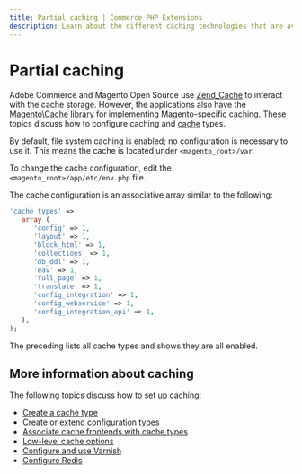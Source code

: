 ```yaml
---
title: Partial caching | Commerce PHP Extensions
description: Learn about the different caching technologies that are available to Adobe Commerce and Magento Open Source extension developers.
---
```


# Partial caching

Adobe Commerce and Magento Open Source use [Zend_Cache](http://framework.zend.com/manual/1.12/en/zend.cache.html) to interact with the cache storage. However, the applications also have the [Magento\Cache](https://github.com/magento/magento2/blob/2.4/lib/internal/Magento/Framework/Cache) [library](https://glossary.magento.com/library) for implementing Magento-specific caching. These topics discuss how to configure caching and [cache](https://glossary.magento.com/cache) types.

<InlineAlert variant="info" slots="text"/>

By default, file system caching is enabled; no configuration is necessary to use it. This means the cache is located under `<magento_root>/var`.

To change the cache configuration, edit the `<magento_root>/app/etc/env.php` file.

The cache configuration is an associative array similar to the following:

```php
'cache_types' =>
   array (
      'config' => 1,
      'layout' => 1,
      'block_html' => 1,
      'collections' => 1,
      'db_ddl' => 1,
      'eav' => 1,
      'full_page' => 1,
      'translate' => 1,
      'config_integration' => 1,
      'config_webservice' => 1,
      'config_integration_api' => 1,
   ),
);
```

The preceding lists all cache types and shows they are all enabled.

## More information about caching

The following topics discuss how to set up caching:

*  [Create a cache type](cache-type.md)
*  [Create or extend configuration types](https://experienceleague.adobe.com/docs/commerce-operations/configuration-guide/files/config-create-types.html)
*  [Associate cache frontends with cache types](https://experienceleague.adobe.com/docs/commerce-operations/configuration-guide/cache/cache-types.html)
*  [Low-level cache options](https://experienceleague.adobe.com/docs/commerce-operations/configuration-guide/cache/cache-options.html)
*  [Configure and use Varnish](https://experienceleague.adobe.com/docs/commerce-operations/configuration-guide/cache/varnish/config-varnish.html)
*  [Configure Redis](https://experienceleague.adobe.com/docs/commerce-operations/configuration-guide/cache/redis/config-redis.html)
